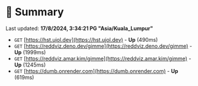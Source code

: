 # 📖 Summary
Last updated: **17/8/2024, 3:34:21 PG "Asia/Kuala_Lumpur"**

- `GET` [https://hst.ujol.dev](https://hst.ujol.dev) - **Up** (490ms)
- `GET` [https://reddviz.deno.dev/gimme](https://reddviz.deno.dev/gimme) - **Up** (1999ms)
- `GET` [https://reddviz.amar.kim/gimme](https://reddviz.amar.kim/gimme) - **Up** (1245ms)
- `GET` [https://dumb.onrender.com](https://dumb.onrender.com) - **Up** (619ms)
